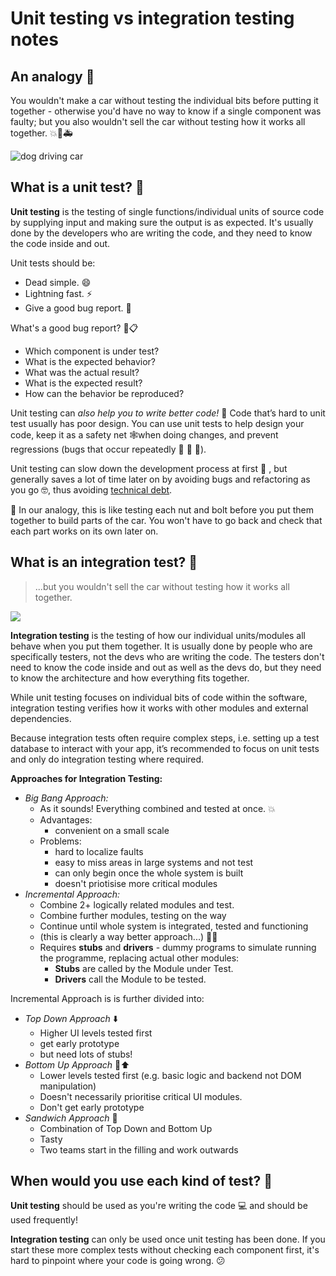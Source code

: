 # Unit testing vs integration testing notes

## An analogy :car:

You wouldn't make a car without testing the individual bits before putting it together - otherwise you'd have no way to know if a single component was faulty; but you also wouldn't sell the car without testing how it works all together. 💥🚨🚑

![dog driving car](https://gogrove.co.uk/uploads/453/unbelievable-collection-of-funny-driving-quotes-and-car-memes-dog-styles-ideas.jpg)

## What is a unit test? 🤔

**Unit testing** is the testing of single functions/individual units of source code by supplying input and making sure the output is as expected. It's usually done by the developers who are writing the code, and they need to know the code inside and out.

Unit tests should be:

* Dead simple. :smile: 
* Lightning fast. ⚡️
* Give a good bug report. :bug:

What's a good bug report? 🐞📋

* Which component is under test?
* What is the expected behavior?
* What was the actual result?
* What is the expected result?
* How can the behavior be reproduced?

Unit testing can _also help you to write better code!_ :muscle: Code that’s hard to unit test usually has poor design. You can use unit tests to help design your code, keep it as a safety net 🕸when doing changes, and prevent regressions (bugs that occur repeatedly :bug: :bug: :bug:).

Unit testing can slow down the development process at first :turtle: , but generally saves a lot of time later on by avoiding bugs and refactoring as you go 🤓, thus avoiding [technical debt](https://en.wikipedia.org/wiki/Technical_debt).

:car: In our analogy, this is like testing each nut and bolt before you put them together to build parts of the car. You won't have to go back and check that each part works on its own later on.


## What is an integration test? 🤔

> ...but you wouldn't sell the car without testing how it works all together. 
> 

![](https://preview.ibb.co/hQq5Go/stealacar.jpg)

**Integration testing** is the testing of how our individual units/modules all behave when you put them together. It is usually done by people who are specifically testers, not the devs who are writing the code. The testers don't need to know the code inside and out as well as the devs do, but they need to know the architecture and how everything fits together.

While unit testing focuses on individual bits of code within the software, integration testing verifies how it works with other modules and external dependencies.

Because integration tests often require complex steps, i.e. setting up a test database to interact with your app, it’s recommended to focus on unit tests and only do integration testing where required.

**Approaches for Integration Testing:**
* _Big Bang Approach:_
    * As it sounds! Everything combined and tested at once. 💥
    * Advantages:
        * convenient on a small scale
    * Problems: 
        * hard to localize faults 
        * easy to miss areas in large systems and not test
        * can only begin once the whole system is built
        * doesn't priotisise more critical modules
 * _Incremental Approach:_ 
     * Combine 2+ logically related modules and test.
     * Combine further modules, testing on the way
     * Continue until whole system is integrated, tested and functioning
     * (this is clearly a way better approach...) 👍🏼
     * Requires **stubs** and **drivers** - dummy programs to simulate running the programme, replacing actual other modules:
         * **Stubs** are called by the Module under Test.
         * **Drivers** call the Module to be tested.

Incremental Approach is is further divided into:
* _Top Down Approach_ ⬇️
    * Higher UI levels tested first
    * get early prototype
    * but need lots of stubs!
* _Bottom Up Approach_ 🍑⬆️
    * Lower levels tested first (e.g. basic logic and backend not DOM manipulation)
    * Doesn't necessarily prioritise critical UI modules.
    * Don't get early prototype
* _Sandwich Approach_ 🍔
    * Combination of Top Down and Bottom Up
    * Tasty
    * Two teams start in the filling and work outwards 

## When would you use each kind of test? 🤔

**Unit testing** should be used as you're writing the code :computer: and should be used frequently!

**Integration testing** can only be used once unit testing has been done. If you start these more complex tests without checking each component first, it's hard to pinpoint where your code is going wrong. :confused:

<!--

## Mob notes - the RAW, uncollated notes for people who want to dive deep

Spend some time doing research and write whatever you find relevant/helpful here under your name heading. Then we'll look at the notes, see what themes emerge, and write a 'clean' version in the next section.

### Kate

#### Unit testing 

* _' It is a testing method by which individual units of source code are tested to determine if they are ready to use.'_ - [Guru99 blog](https://www.guru99.com/unit-test-vs-integration-test.html)
* _'It helps to reduce the cost of bug fixes since the bugs are identified during the early phases of development life cycle.'_ - [Guru99 blog](https://www.guru99.com/unit-test-vs-integration-test.html)
* Conducted by the developers, not testers
* 'White box testing' - tests the software solution's internal coding and structure. Based on the inner workings of the application. _'It focuses primarily on strengthening security, the flow of inputs and outputs through the application, and improving design and usability.'_
    * How to white box test? TDD! Create tests and pass them.
* Can be performed by any time
* Easier to find errors since you're working in bite-sized chunks
* But cannot verify whether your software is working with external dependencies
* Devs who are testing must know the software and all its units very well
* _'If your test uses some external resource, like the network or a database, it’s not a unit test.'_ - [Codeutopia](https://codeutopia.net/blog/2015/04/11/what-are-unit-testing-integration-testing-and-functional-testing/)
* _'Unit testing is the only testing method which also helps you write better code – Code that’s hard to unit test usually has poor design.'_ - [Codeutopia](https://codeutopia.net/blog/2015/04/11/what-are-unit-testing-integration-testing-and-functional-testing/)
* _'You can use unit tests to help design your code and keep it as a safety net when doing changes'_ - [Codeutopia](https://codeutopia.net/blog/2015/04/11/what-are-unit-testing-integration-testing-and-functional-testing/)
* _'Unit tests are also great for preventing regressions – bugs that occur repeatedly'_ - [Codeutopia](https://codeutopia.net/blog/2015/04/11/what-are-unit-testing-integration-testing-and-functional-testing/)

#### Integration testing

* Conducted by testers, not the developers who have written the code
* Tests integration between the disparate modules that the devs have created, and how they gel together.
* Can be performed in a 'bottom-up', 'top-down', or 'big bang' method.
    * Bottom up: Lower level modules are tested with higher levels modules until all modules have been tested. Can be done before all modules are finished, which can speed things up. But critical modules which are prone to defects may not be tested until last, which isn't ideal.
    * Top down: Follows the control flow of the software system, testing big modules first down to smaller modules. Easier to pinpoint faults, and early prototypes can be made and tested while the rest is worked on. Critical modules tested as priority. But smaller modules may not get as much testing.
    * Big bang: components integrated together all at once, then tested. Convenient for smalls systems. But can only be done after all modules are done, and can be difficult to figure out where the bugs are. 
* Must be performed after unit testing
* 'Black box testing' - focuses on inputs and outputs of the software system, so the testers don't have to know the code very well like the devs who do unit testing. Test the functionality of the software without looking at the code structure.
* Verifies that your software can work well with its external dependencies
* Harder to find errors since you're combining lots of parts
* _'while unit tests are isolated from other components, integration tests are not...'_
* Verifying that two different systems, like a database and your app, work well together requires integration testing
* Because integration tests often require complex steps, i.e. setting up a test database, it's recommended to focus on unit tests and only do integration testing where required

### Jessie

Integration Testing - it is also sometimes called:
* 'I & T' (Integration and Testing)
* 'String Testing' 
* 'Thread Testing'.


**Why do Integration Testing?:**
Unit tests check smaller code units. If unit tests cover the whole code base, why use integration tests?

* A Module/unit is usually designed by an individual developer whose understanding and programming logic may differ from other programmers. Integration Testing becomes necessary to verify the software modules work in unity.
* During module development there's likely to be changing requirements. These new requirements may not be unit tested and hence system integration Testing becomes necessary.
* Interfaces of the software modules with the database could be erroneous.
* External Hardware interfaces, if any, could be erroneous.
* Inadequate exception handling could cause issues.

**Approaches for Integration Testing:**
* Big Bang Approach:
    * As it sounds! Everything combined and tested at once. 💥
    * Advantages:
        * convenient on a small scale
    * Problems: 
        * hard to localize faults 
        * easy to miss areas in large systems and not test
        * can only begin once the whole system is built
        * doesn't priotisise more critical modules
 * Incremental Approach: 
     * Combine 2+ logically related modules and test.
     * Combine further modules, testing on the way
     * Continue until whole system is integrated, tested and functioning
     * (this is clearly a way better approach...) 👍🏼
     * Requires **stubs** and **drivers** - dummy programs to simulate running the programme, replacing actual other modules:
         * **Stubs** are called by the Module under Test.
         * **Drivers** call the Module to be tested.

Incremental Approach is is further divided into:
* Top Down Approach
    * Higher UI levels tested first
    * get early prototype
    * but need lots of stubs!
* Bottom Up Approach
    * Lower levels tested first (e.g. basic logic and backend not DOM manipulation)
    * Doesn't necessarily prioritise critical UI modules.
    * Don't get early prototype
* Sandwich Approach - Combination of Top Down and Bottom Up

**Why is it cool?**
Requires strong understanding of application architecture and how components work together.

**Integration Test procedure**

1. Prepare the Integration Tests Plan
2. Design the Test Scenarios, Cases, and Scripts.
3. Executing the test Cases followed by reporting the defects.
4. Tracking & re-testing the defects.
5. Steps 3 and 4 are repeated until the completion of Integration is successfully.

Other common type of testing:
**Acceptance testing** — Testing an application in the browser or on a device to analyze the performance of the entire application.

### Sangita
Unit testing:
Unit tests really do help enforce IOC. Without unit tests the onus is on the developers to make sure they meet the requirements of well written code
For small discrete units of functionality that may or may not make up an individual user story by itself - for example, a user story which says that we retrieve all customers when we access a specific web page can be an acceptance test (simulate hitting the web page and checking the response) but may also contain several unit tests (verify that security permissions are checked, verify that the database connection queries correctly, verify that any code limiting the number of results is executed correctly) - these are all "unit tests" that aren't a complete acceptance test.
white-box-testing
Integration testing:
Simply, test that different component parts of your system integrate correctly - for example - maybe you simulate a web service request and check that the result comes back. I would generally use real (ish) static data and mocked dependencies to ensure that it can be consistently verified.
black-box-testing

A unit test is a test written by the programmer to verify that a relatively small piece of code is doing what it is intended to do. They are narrow in scope, they should be easy to write and execute, and their effectiveness depends on what the programmer considers to be useful. The tests are intended for the use of the programmer, they are not directly useful to anybody else, though, if they do their job, testers and users downstream should benefit from seeing fewer bugs.

Part of being a unit test is the implication that things outside the code under test are mocked or stubbed out. Unit tests shouldn't have dependencies on outside systems. They test internal consistency as opposed to proving that they play nicely with some outside system.

An integration test is done to demonstrate that different pieces of the system work together. Integration tests cover whole applications, and they require much more effort to put together. They usually require resources like database instances and hardware to be allocated for them. The integration tests do a more convincing job of demonstrating the system works (especially to non-programmers) than a set of unit tests can, at least to the extent the integration test environment resembles production.


### Michael

> Let’s consider the making of a car. Single-class testing is akin to testing each nut and bolt separately. Imagine testing of such components brought no issue to light. Still, it would be very risky to mass manufacture the car without having built a prototype and sent it to a test drive.

[A Java Geek](https://blog.frankel.ch/unit-test-vs-integration-test/)

>* **Unit tests** ensure that individual components of the app work as expected. Assertions test the component API.
>* **Integration tests** ensure that component collaborations work as expected. Assertions may test component API, UI, or side-effects (such as database I/O, logging, etc…)

>**Unit tests should be:**

>* Dead simple.
Lightning fast.
A good bug report.
What do I mean by “a good bug report?”

>I mean that whatever test runner and assertion library you use, a failing unit test should tell you at a glance:

>* Which component is under test?
>* What is the expected behavior?
>* What was the actual result?
>* What is the expected result?
>* How can the behavior be reproduced?

https://www.sitepoint.com/javascript-testing-unit-functional-integration/

**Test Types**
In general, the most important test types for a website are:

* Unit Tests- Testing of individual functions or classes by supplying input and making sure the output is as expected.
* Integration Tests- Testing processes or components to behave as expected, including the side effects.
* UI Tests- (A.K.A Functional Tests) Testing scenarios on the product itself, by controlling the browser or the website, regardless of the internal structure to ensure expected behavior.

https://medium.com/welldone-software/an-overview-of-javascript-testing-in-2018-f68950900bc3

>A unit test runs some code over a segment of your program checking the input and output. These tests allow developers to check individual areas of a program to see where(and why) errors occur.
>
>This comes with an inherent understanding of what you’re trying to test for and how the code should function. Checking for bugs and errors can only be useful when you know exactly what you’re looking for.

[JS Unit Testing For Beginners](https://designmodo.com/test-javascript-unit/)

https://www.smashingmagazine.com/2012/06/introduction-to-javascript-unit-testing/

What’s in a good test failure bug report?
* What component are you testing?
* What should it do?
* What aspect of the component do you need to test? (e.g. test it returns a function, compare the value of output, test number of items in array)
* What was the output (actual behavior)?
* What was the expected output (expected behavior)?

https://medium.com/javascript-scene/what-every-unit-test-needs-f6cd34d9836d
-->